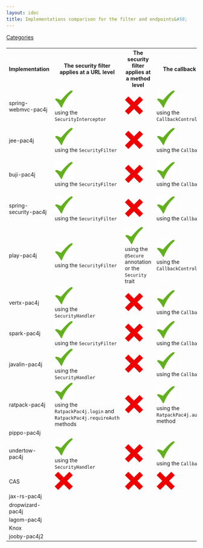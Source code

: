 ```yaml
---
layout: idoc
title: Implementations comparison for the filter and endpoints&#58;
---
```


[<i class="fa fa-long-arrow-left fa-2x" aria-hidden="true"></i> Categories](./comparison.html)

<style>
    table {
        margin-top: 20px
    }
    table img {
        border: 0
    }
</style>

<table class="centered">
    <tr>
        <th>Implementation</th>
        <th>The security filter applies at a URL level</th>
        <th>The security filter applies at a method level</th>
        <th>The callback endpoint</th>
        <th>The logout endpoint</th>
    </tr>
    <tr>
        <td>spring-webmvc-pac4j</td>
        <td><img src="/img/green_check.png" /><br />using the <code class="highlighter-rouge">SecurityInterceptor</code></td>
        <td><img src="/img/red_cross.png" /></td>
        <td><img src="/img/green_check.png" /><br />using the <code class="highlighter-rouge">CallbackController</code></td>
        <td><img src="/img/green_check.png" /><br />using the <code class="highlighter-rouge">LogoutController</code></td>
    </tr>
    <tr>
        <td>jee-pac4j</td>
        <td><img src="/img/green_check.png" /><br />using the <code class="highlighter-rouge">SecurityFilter</code></td>
        <td><img src="/img/red_cross.png" /></td>
        <td><img src="/img/green_check.png" /><br />using the <code class="highlighter-rouge">CallbackFilter</code></td>
        <td><img src="/img/green_check.png" /><br />using the <code class="highlighter-rouge">LogoutFilter</code></td>
    </tr>
    <tr>
        <td>buji-pac4j</td>
        <td><img src="/img/green_check.png" /><br />using the <code class="highlighter-rouge">SecurityFilter</code></td>
        <td><img src="/img/red_cross.png" /></td>
        <td><img src="/img/green_check.png" /><br />using the <code class="highlighter-rouge">CallbackFilter</code></td>
        <td><img src="/img/green_check.png" /><br />using the <code class="highlighter-rouge">LogoutFilter</code></td>
    </tr>
    <tr>
        <td>spring-security-pac4j</td>
        <td><img src="/img/green_check.png" /><br />using the <code class="highlighter-rouge">SecurityFilter</code></td>
        <td><img src="/img/red_cross.png" /></td>
        <td><img src="/img/green_check.png" /><br />using the <code class="highlighter-rouge">CallbackFilter</code></td>
        <td><img src="/img/green_check.png" /><br />using the <code class="highlighter-rouge">LogoutFilter</code></td>
    </tr>
    <tr>
        <td>play-pac4j</td>
        <td><img src="/img/green_check.png" /><br />using the <code class="highlighter-rouge">SecurityFilter</code></td>
        <td><img src="/img/green_check.png" /><br />using the <code class="highlighter-rouge">@Secure</code> annotation or the <code>Security</code> trait</td>
        <td><img src="/img/green_check.png" /><br />using the <code class="highlighter-rouge">CallbackController</code></td>
        <td><img src="/img/green_check.png" /><br />using the <code class="highlighter-rouge">LogoutController</code></td>
    </tr>
    <tr>
        <td>vertx-pac4j</td>
        <td><img src="/img/green_check.png" /><br />using the <code class="highlighter-rouge">SecurityHandler</code></td>
        <td><img src="/img/red_cross.png" /></td>
        <td><img src="/img/green_check.png" /><br />using the <code class="highlighter-rouge">CallbackHandler</code></td>
        <td><img src="/img/green_check.png" /><br />using the <code class="highlighter-rouge">LogoutHandler</code></td>
    </tr>
    <tr>
        <td>spark-pac4j</td>
        <td><img src="/img/green_check.png" /><br />using the <code class="highlighter-rouge">SecurityFilter</code></td>
        <td><img src="/img/red_cross.png" /></td>
        <td><img src="/img/green_check.png" /><br />using the <code class="highlighter-rouge">CallbackRoute</code></td>
        <td><img src="/img/green_check.png" /><br />using the <code class="highlighter-rouge">LogoutRoute</code></td>
    </tr>
    <tr>
        <td>javalin-pac4j</td>
        <td><img src="/img/green_check.png" /><br />using the <code class="highlighter-rouge">SecurityHandler</code></td>
        <td><img src="/img/red_cross.png" /></td>
        <td><img src="/img/green_check.png" /><br />using the <code class="highlighter-rouge">CallbackHandler</code></td>
        <td><img src="/img/green_check.png" /><br />using the <code class="highlighter-rouge">LogoutHandler</code></td>
    </tr>
    <tr>
        <td>ratpack-pac4j</td>
        <td><img src="/img/green_check.png" /><br />using the <code class="highlighter-rouge">RatpackPac4j.login</code> and <code class="highlighter-rouge">RatpackPac4j.requireAuth</code> methods</td>
        <td><img src="/img/red_cross.png" /></td>
        <td><img src="/img/green_check.png" /><br />using the <code class="highlighter-rouge">RatpackPac4j.authenticator</code> method</td>
        <td><img src="/img/green_check.png" /><br />using the <code class="highlighter-rouge">RatpackPac4j.logout()</code> method</td>
    </tr>
    <tr>
        <td>pippo-pac4j</td>
        <td></td>
        <td></td>
        <td></td>
        <td></td>
    </tr>
    <tr>
        <td>undertow-pac4j</td>
        <td><img src="/img/green_check.png" /><br />using the <code class="highlighter-rouge">SecurityHandler</code></td>
        <td><img src="/img/red_cross.png" /></td>
        <td><img src="/img/green_check.png" /><br />using the <code class="highlighter-rouge">CallbackHandler</code></td>
        <td><img src="/img/green_check.png" /><br />using the <code class="highlighter-rouge">LogoutHandler</code></td>
    </tr>
    <tr>
        <td>CAS</td>
        <td><img src="/img/red_cross.png" /></td>
        <td><img src="/img/red_cross.png" /></td>
        <td><img src="/img/red_cross.png" /></td>
        <td><img src="/img/red_cross.png" /></td>
    </tr>
    <tr>
        <td>jax-rs-pac4j</td>
        <td></td>
        <td></td>
        <td></td>
        <td></td>
    </tr>
    <tr>
        <td>dropwizard-pac4j</td>
        <td></td>
        <td></td>
        <td></td>
        <td></td>
    </tr>
    <tr>
        <td>lagom-pac4j</td>
        <td></td>
        <td></td>
        <td></td>
        <td></td>
    </tr>
    <tr>
        <td>Knox</td>
        <td></td>
        <td></td>
        <td></td>
        <td></td>
    </tr>
    <tr>
        <td>jooby-pac4j2</td>
        <td></td>
        <td></td>
        <td></td>
        <td></td>
    </tr>
</table>
